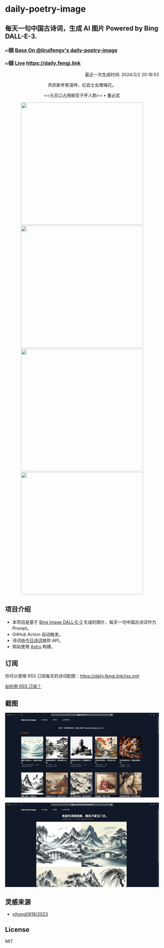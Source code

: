 
# daily-poetry-image

## 每天一句中国古诗词，生成 AI 图片 Powered by Bing DALL-E-3.

### 👉🏽 [Base On @liruifengv's daily-poetry-image](https://github.com/liruifengv/daily-poetry-image)

### 👉🏽 [Live](https://daily.fengj.link) https://daily.fengj.link

<p align="right">
  最近一次生成时间: 2024/2/2 20:19:53
</p>
<p align="center">
共庆新年笑语哗，红岩士女赠梅花。
</p>
<p align="center">
<<元旦口占用柳亚子怀人韵>> • 董必武
</p>
<p align="center">
<img src="https://tse1.mm.bing.net/th/id/OIG4.KYWHYPPVbuMIMECo4YkB" height="400" width="400" />
<img src="https://tse3.mm.bing.net/th/id/OIG4.Dj8ejuOD7yb_I3vQQu04" height="400" width="400" />
<img src="https://tse4.mm.bing.net/th/id/OIG4.71iC7BSJ5l5CEX0rms3u" height="400" width="400" />
<img src="https://tse4.mm.bing.net/th/id/OIG4.Wn2RwDLcOgY8sdxH4jsr" height="400" width="400" />
</p>

## 项目介绍

-   本项目是基于 [Bing Image DALL-E-3](https://www.bing.com/images/create) 生成的图片，每天一句中国古诗词作为 Prompt。
-   GitHub Action 自动触发。
-   诗词由[今日诗词](https://www.jinrishici.com/)提供 API。
-   网站使用 [Astro](https://astro.build) 构建。

## 订阅

你可以使用 RSS 订阅每天的诗词配图：https://daily.fengj.link/rss.xml

[如何用 RSS 订阅？](https://zhuanlan.zhihu.com/p/55026716)

## 截图

![图片列表](./screenshots/Snipaste_2023-12-28_21-00-26.png)

![图片详情](./screenshots/Snipaste_2023-12-28_21-00-53.png)

## 灵感来源

-   [yihong0618/2023](https://github.com/yihong0618/2023)

## License

MIT
